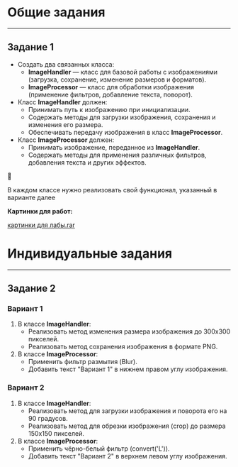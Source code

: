# Общие задания

---

## Задание 1

- Создать два связанных класса:
    - **ImageHandler** — класс для базовой работы с изображениями (загрузка, сохранение, изменение размеров и форматов).
    - **ImageProcessor** — класс для обработки изображения (применение фильтров, добавление текста, поворот).
- Класс **ImageHandler** должен:
    - Принимать путь к изображению при инициализации.
    - Содержать методы для загрузки изображения, сохранения и изменения его размера.
    - Обеспечивать передачу изображения в класс **ImageProcessor**.
- Класс **ImageProcessor** должен:
    - Принимать изображение, переданное из **ImageHandler**.
    - Содержать методы для применения различных фильтров, добавления текста и других эффектов.

<aside>
🚨

В каждом классе нужно реализовать свой функционал, указанный в варианте далее

</aside>

**Картинки для работ:**

[картинки для лабы.rar](https://prod-files-secure.s3.us-west-2.amazonaws.com/d9fc6719-e1f9-49a0-8e26-8e1860bb2010/91d02c40-9eb1-4ec6-86d4-d140f669dee9/%D0%BA%D0%B0%D1%80%D1%82%D0%B8%D0%BD%D0%BA%D0%B8_%D0%B4%D0%BB%D1%8F_%D0%BB%D0%B0%D0%B1%D1%8B.rar)

# Индивидуальные задания

---

## Задание 2

### **Вариант 1**

1. В классе **ImageHandler**:
    - Реализовать метод изменения размера изображения до 300x300 пикселей.
    - Реализовать метод сохранения изображения в формате PNG.
2. В классе **ImageProcessor**:
    - Применить фильтр размытия (Blur).
    - Добавить текст "Вариант 1" в нижнем правом углу изображения.

### **Вариант 2**

1. В классе **ImageHandler**:
    - Реализовать метод для загрузки изображения и поворота его на 90 градусов.
    - Реализовать метод для обрезки изображения (crop) до размера 150x150 пикселей.
2. В классе **ImageProcessor**:
    - Применить чёрно-белый фильтр (convert('L')).
    - Добавить текст "Вариант 2" в верхнем левом углу изображения.
